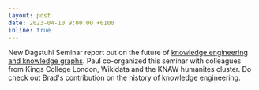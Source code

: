 ```yaml
---
layout: post
date: 2023-04-10 9:00:00 +0100
inline: true
---
```


New Dagstuhl Seminar report out on the future of [knowledge engineering and knowledge graphs](https://drops.dagstuhl.de/opus/volltexte/2023/17810/). Paul co-organized this seminar with colleagues from Kings College London, Wikidata and the KNAW humanites cluster. Do check out Brad's contribution on the history of knowledge engineering. 